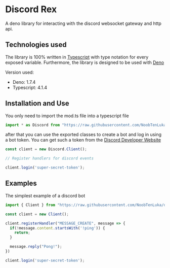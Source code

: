 # Discord Rex
A deno library for interacting with the discord websocket gateway and http api.

## Technologies used

The library is 100% written in [Typescript](https://www.typescriptlang.org/) with type notation for every exposed variable.
Furthermore, the library is designed to be used with [Deno](https://deno.land/)

Version used:
* Deno: 1.7.4
* Typescript: 4.1.4

## Installation and Use

You only need to import the mod.ts file into a typescript file

```ts
import * as Discord from "https://raw.githubusercontent.com/NoobTenLuka/discordRex/master/mod.ts";
```

after that you can use the exported classes to create a bot and log in using a bot token. 
You can get such a token from the [Discord Developer Website](https://discord.com/developers/applications)

```ts
const client = new Discord.Client();

// Register handlers for discord events

client.login('super-secret-token');
```

## Examples

The simplest example of a discord bot
```ts
import { Client } from "https://raw.githubusercontent.com/NoobTenLuka/discordRex/master/mod.ts";

const client = new Client();

client.registerHandler("MESSAGE_CREATE", message => {
  if(!message.content.startsWith('!ping')) {
    return;
  }

  message.reply("Pong!");
})

client.login('super-secret-token');
```